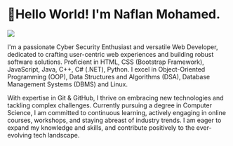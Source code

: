 # 👋Hello World! I'm Naflan Mohamed.

<a href="https://www.linkedin.com/in/naflan-mohamed/"><img src="https://img.shields.io/badge/-LinkedIn-0072b1?&style=for-the-badge&logo=linkedin&logoColor=white" /></a>

I'm a passionate Cyber Security Enthusiast and versatile Web Developer, dedicated to crafting user-centric web experiences and building robust software solutions. Proficient in HTML, CSS (Bootstrap Framework), JavaScript, Java, C++, C# (.NET), Python. I excel in Object-Oriented Programming (OOP), Data Structures and Algorithms (DSA), Database Management Systems (DBMS) and Linux.

With expertise in Git & GitHub, I thrive on embracing new technologies and tackling complex challenges. Currently pursuing a degree in Computer Science, I am committed to continuous learning, actively engaging in online courses, workshops, and staying abreast of industry trends. I am eager to expand my knowledge and skills, and contribute positively to the ever-evolving tech landscape.
